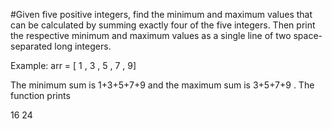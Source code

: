#Given five positive integers, find the minimum and maximum values that can be calculated by summing exactly four of the five integers. Then print the respective minimum and maximum values as a single line of two space-separated long integers.

Example: arr = [ 1 , 3 , 5 , 7 , 9]

The minimum sum is 1+3+5+7+9 and the maximum sum is 3+5+7+9 . The function prints

16 24
